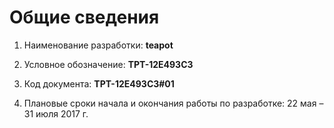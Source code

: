 Общие сведения
==============

1. Наименование разработки: **teapot**

2. Условное обозначение: **TPT-12E493C3**

3. Код документа: **TPT-12E493C3#01**

4. Плановые сроки начала и окончания работы по разработке: 22 мая – 31 июля 2017 г.
